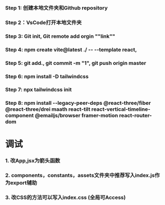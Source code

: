 ### Step 1: 创建本地文件夹和Github repository
### Step 2：VsCode打开本地文件夹
### Step 3: Git init, Git remote add orgin ""link""
### Step 4: npm create vite@latest ./ -- --template react, 
### Step 5: git add., git commit -m "1", git push origin master
### Step 6: npm install -D tailwindcss
### Step 7: npx tailwindcss init
### Step 8: npm install --legacy-peer-deps @react-three/fiber @react-three/drei maath react-tilt react-vertical-timeline-component @emailjs/browser framer-motion react-router-dom

# 调试


### 1. 改App,jsx为箭头函数
### 2. components，constants，assets文件夹中推荐写入index.js作为export辅助
### 3. 改CSS的方法可以写入index.css (全局可Access)